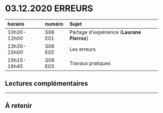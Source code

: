 # 03.12.2020 ERREURS

| horaire | numéro | Sujet |
| :------ | :----- | :---- |
| 10h30-12h00 | S06 E01 | Partage d'expérience (**Laurane Pierroz**) |
| 13h30-15h00 | S06 E02 | Les erreurs |
| 15h15-16h45 | S06 E03 | Travaux pratiques |

## Lectures complémentaires




---

## À retenir


